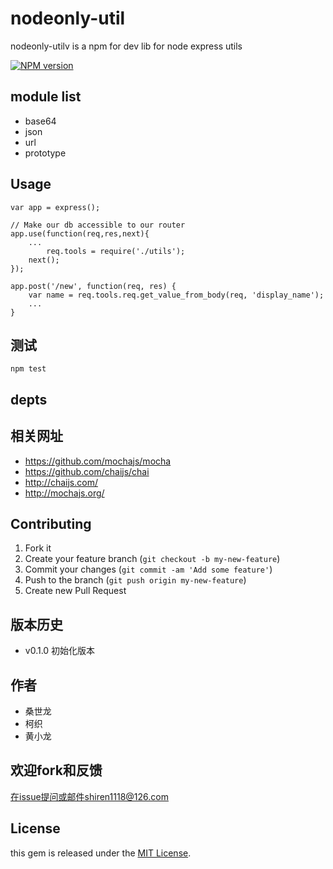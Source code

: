 nodeonly-util
=========

nodeonly-utilv is a npm for dev lib for node express utils

[![NPM version](https://badge.fury.io/js/nodeonly-util.svg)](http://badge.fury.io/js/nodeonly-util)

## module list

 - base64
 - json
 - url
 - prototype

## Usage

	var app = express();

	// Make our db accessible to our router
	app.use(function(req,res,next){
	    ...
			req.tools = require('./utils');
	    next();
	});

	app.post('/new', function(req, res) {
		var name = req.tools.req.get_value_from_body(req, 'display_name');
		...
	}

## 测试

	npm test


## depts


## 相关网址

- https://github.com/mochajs/mocha
- https://github.com/chaijs/chai
- http://chaijs.com/
- http://mochajs.org/


## Contributing

1. Fork it
2. Create your feature branch (`git checkout -b my-new-feature`)
3. Commit your changes (`git commit -am 'Add some feature'`)
4. Push to the branch (`git push origin my-new-feature`)
5. Create new Pull Request

## 版本历史

- v0.1.0 初始化版本 

## 作者

- 桑世龙
- 柯织
- 黄小龙

## 欢迎fork和反馈

在issue提问或邮件shiren1118@126.com

## License

this gem is released under the [MIT License](http://www.opensource.org/licenses/MIT).

